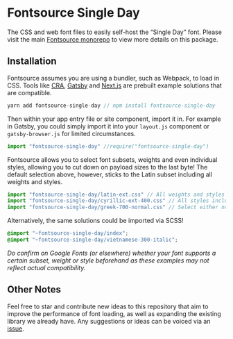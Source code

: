 # Fontsource Single Day

The CSS and web font files to easily self-host the “Single Day” font. Please visit the main [Fontsource monorepo](https://github.com/DecliningLotus/fontsource) to view more details on this package.

## Installation

Fontsource assumes you are using a bundler, such as Webpack, to load in CSS. Tools like [CRA](https://create-react-app.dev/), [Gatsby](https://www.gatsbyjs.org/) and [Next.js](https://nextjs.org/) are prebuilt example solutions that are compatible.

```javascript
yarn add fontsource-single-day // npm install fontsource-single-day
```

Then within your app entry file or site component, import it in. For example in Gatsby, you could simply import it into your `layout.js` component or `gatsby-browser.js` for limited circumstances.

```javascript
import "fontsource-single-day" //require("fontsource-single-day")
```

Fontsource allows you to select font subsets, weights and even individual styles, allowing you to cut down on payload sizes to the last byte! The default selection above, however, sticks to the Latin subset including all weights and styles.

```javascript
import "fontsource-single-day/latin-ext.css" // All weights and styles included.
import "fontsource-single-day/cyrillic-ext-400.css" // All styles included.
import "fontsource-single-day/greek-700-normal.css" // Select either normal or italic.
```

Alternatively, the same solutions could be imported via SCSS!

```scss
@import "~fontsource-single-day/index";
@import "~fontsource-single-day/vietnamese-300-italic";
```

_Do confirm on Google Fonts (or elsewhere) whether your font supports a certain subset, weight or style beforehand as these examples may not reflect actual compatibility._

## Other Notes

Feel free to star and contribute new ideas to this repository that aim to improve the performance of font loading, as well as expanding the existing library we already have. Any suggestions or ideas can be voiced via an [issue](https://github.com/DecliningLotus/fontsource/issues).
